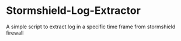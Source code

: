 # Stormshield-Log-Extractor
A simple script to extract log in a specific time frame from stormshield firewall
